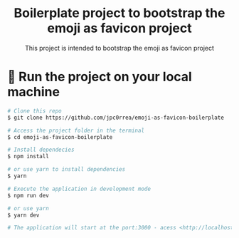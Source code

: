 <h1 align="center">Boilerplate project to bootstrap the emoji as favicon project</h1>

<p align="center">This project is intended to bootstrap the emoji as favicon project</p>

# 🚀 Run the project on your local machine

```bash
# Clone this repo
$ git clone https://github.com/jpc0rrea/emoji-as-favicon-boilerplate

# Access the project folder in the terminal
$ cd emoji-as-favicon-boilerplate

# Install dependecies
$ npm install

# or use yarn to install dependencies
$ yarn

# Execute the application in development mode
$ npm run dev

# or use yarn
$ yarn dev

# The application will start at the port:3000 - acess <http://localhost:3000>
```
